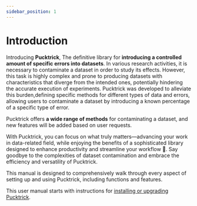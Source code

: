 ```yaml
---
sidebar_position: 1
---
```


# Introduction

Introducing **Pucktrick**, The definitive library for **introducing a controlled amount of specific errors into datasets**. In various research activities, it is necessary to contaminate a dataset in order to study its effects. However, this task is highly complex and prone to producing datasets with characteristics that diverge from the intended ones, potentially hindering the accurate execution of experiments. Pucktrick was developed to alleviate this burden,defining specific methods for different types of data and errors, allowing users to contaminate a dataset by introducing a known percentage of a specific type of error.

Pucktrick offers **a wide range of methods** for contaminating a dataset, and new features will be added based on user requests. 

With Pucktrick, you can focus on what truly matters—advancing your work in data-related field, while enjoying the benefits of a sophisticated library designed to enhance productivity and streamline your workflow 💅. Say goodbye to the complexities of dataset contamination  and embrace the efficiency and versatility of Pucktrick.

This manual is designed to comprehensively walk through every aspect of setting up and using Pucktrick, including functions and features.

This user manual starts with instructions for [installing or upgrading Pucktrick](getting-started/installation.md). 
